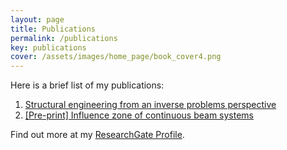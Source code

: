 ```yaml
---
layout: page
title: Publications
permalink: /publications
key: publications
cover: /assets/images/home_page/book_cover4.png
---
```


Here is a brief list of my publications:

<!--more-->

1. [Structural engineering from an inverse problems perspective](https://doi.org/10.1098/rspa.2021.0526)
2. [\[Pre-print\] Influence zone of continuous beam systems](https://www.researchgate.net/publication/368771811_Influence_zones_for_continuous_beam_systems)


Find out more at my [ResearchGate Profile](https://www.researchgate.net/profile/Adrien-Gallet).